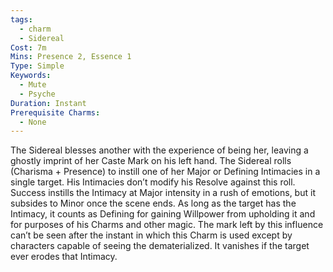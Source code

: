 ```yaml
---
tags:
  - charm
  - Sidereal
Cost: 7m
Mins: Presence 2, Essence 1
Type: Simple
Keywords:
  - Mute
  - Psyche
Duration: Instant
Prerequisite Charms:
  - None
---
```

The Sidereal blesses another with the experience of being her, leaving a ghostly imprint of her Caste Mark on his left hand. The Sidereal rolls (Charisma + Presence) to instill one of her Major or Defining Intimacies in a single target. His Intimacies don’t modify his Resolve against this roll. Success instills the Intimacy at Major intensity in a rush of emotions, but it subsides to Minor once the scene ends. As long as the target has the Intimacy, it counts as Defining for gaining Willpower from upholding it and for purposes of his Charms and other magic. The mark left by this influence can’t be seen after the instant in which this Charm is used except by characters capable of seeing the dematerialized. It vanishes if the target ever erodes that Intimacy.